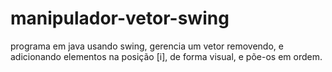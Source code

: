 # manipulador-vetor-swing

programa em java usando swing, gerencia um vetor removendo, e adicionando elementos na posição [i], de forma visual, e põe-os em ordem.
